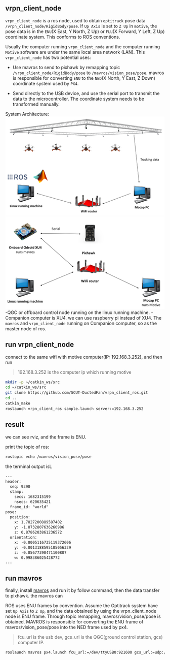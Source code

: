 ## vrpn_client_node
`vrpn_client_node` is a ros node, used to obtain `optitrack` pose data `/vrpn_client_node/RigidBody/pose`. If `Up Axis` is set to `Z Up` in `motive`, the pose data is in the `ENU`(X East, Y North, Z Up) or `FLU`(X Forward, Y Left, Z Up) coordinate system. This conforms to ROS conventions.

Usually the computer running `vrpn_client_node` and the computer running `Motive` software are under the same local area network (LAN). This `vrpn_client_node` has two potential uses:
- Use mavros to send to pixhawk by remapping topic `/vrpn_client_node/RigidBody/pose` to `/mavros/vision_pose/pose`. mavros is responsible for converting `ENU` to the `NED`(X North, Y East, Z Down) coordinate system used by `PX4`.

- Send directly to the USB device, and use the serial port to transmit the data to the microcontroller. The coordinate system needs to be transformed manually.

System Architecture:
![image](config/sys_arch2.png)
![image](config/mocap-ros.png)
-QGC or offboard control node running on the linux running machine.
-Companion computer is XU4. we can use raspberry pi instead of XU4.
The `mavros` and `vrpn_client_node` running on Companion computer, so as the master node of ros.


## run vrpn_client_node
connect to the same wifi with motive computer(IP: 192.168.3.252), and then run

>192.168.3.252 is the computer ip which running motive 
```bash
mkdir -p ~/catkin_ws/src
cd ~/catkin_ws/src
git clone https://github.com/SCUT-DuctedFan/vrpn_client_ros.git
cd ..
catkin_make
roslaunch vrpn_client_ros sample.launch server:=192.168.3.252 
```

## result
we can see rviz, and the frame is ENU.

print the topic of ros:

```bash
rostopic echo /mavros/vision_pose/pose
```
the terminal output isL

```Console
---
header: 
  seq: 9390
  stamp: 
    secs: 1682315199
    nsecs: 620635421
  frame_id: "world"
pose: 
  position: 
    x: 1.7827200889587402
    y: -1.8732807636260986
    z: 0.8786203861236572
  orientation: 
    x: -0.0005116735119372606
    y: -0.0013188595185056329
    z: -0.05677390471100807
    w: 0.998386025428772
---

```

## run mavros
finally, install [mavros](https://docs.px4.io/main/en/ros/mavros_installation.html) and run it by follow command, then the data transfer to pixhawk. the mavros can 

ROS uses ENU frames by convention. Assume the Optitrack system have set `Up Axis` to `Z Up`, and the data obtained by using the vrpn_client_node node is ENU frame. Through topic remapping, mavros/vision_pose/pose is obtained. MAVROS is responsible for converting the ENU frame of mavros/vision_pose/pose into the NED frame used by px4.

>fcu_url is the usb dev, gcs_url is the QGC(ground control station, gcs) computer IP.

```bash
roslaunch mavros px4.launch fcu_url:=/dev/ttyUSB0:921600 gcs_url:=udp://@192.168.3.190
```


